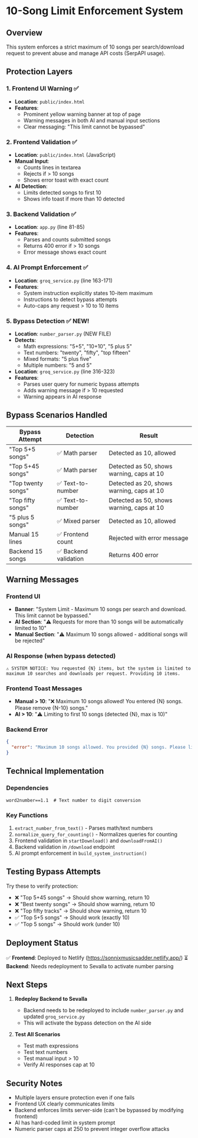 # 10-Song Limit Enforcement System

## Overview
This system enforces a strict maximum of 10 songs per search/download request to prevent abuse and manage API costs (SerpAPI usage).

## Protection Layers

### 1. **Frontend UI Warning** ✅
- **Location**: `public/index.html`
- **Features**:
  - Prominent yellow warning banner at top of page
  - Warning messages in both AI and manual input sections
  - Clear messaging: "This limit cannot be bypassed"

### 2. **Frontend Validation** ✅
- **Location**: `public/index.html` (JavaScript)
- **Manual Input**: 
  - Counts lines in textarea
  - Rejects if > 10 songs
  - Shows error toast with exact count
- **AI Detection**:
  - Limits detected songs to first 10
  - Shows info toast if more than 10 detected

### 3. **Backend Validation** ✅
- **Location**: `app.py` (line 81-85)
- **Features**:
  - Parses and counts submitted songs
  - Returns 400 error if > 10 songs
  - Error message shows exact count

### 4. **AI Prompt Enforcement** ✅
- **Location**: `groq_service.py` (line 163-171)
- **Features**:
  - System instruction explicitly states 10-item maximum
  - Instructions to detect bypass attempts
  - Auto-caps any request > 10 to 10 items

### 5. **Bypass Detection** ✅ NEW!
- **Location**: `number_parser.py` (NEW FILE)
- **Detects**:
  - Math expressions: "5+5", "10+10", "5 plus 5"
  - Text numbers: "twenty", "fifty", "top fifteen"
  - Mixed formats: "5 plus five"
  - Multiple numbers: "5 and 5"
- **Location**: `groq_service.py` (line 316-323)
- **Features**:
  - Parses user query for numeric bypass attempts
  - Adds warning message if > 10 requested
  - Warning appears in AI response

## Bypass Scenarios Handled

| Bypass Attempt | Detection | Result |
|----------------|-----------|--------|
| "Top 5+5 songs" | ✅ Math parser | Detected as 10, allowed |
| "Top 5+45 songs" | ✅ Math parser | Detected as 50, shows warning, caps at 10 |
| "Top twenty songs" | ✅ Text-to-number | Detected as 20, shows warning, caps at 10 |
| "Top fifty songs" | ✅ Text-to-number | Detected as 50, shows warning, caps at 10 |
| "5 plus 5 songs" | ✅ Mixed parser | Detected as 10, allowed |
| Manual 15 lines | ✅ Frontend count | Rejected with error message |
| Backend 15 songs | ✅ Backend validation | Returns 400 error |

## Warning Messages

### Frontend UI
- **Banner**: "System Limit - Maximum 10 songs per search and download. This limit cannot be bypassed."
- **AI Section**: "⚠️ Requests for more than 10 songs will be automatically limited to 10"
- **Manual Section**: "⚠️ Maximum 10 songs allowed - additional songs will be rejected"

### AI Response (when bypass detected)
```
⚠️ SYSTEM NOTICE: You requested {N} items, but the system is limited to 
maximum 10 searches and downloads per request. Providing 10 items.
```

### Frontend Toast Messages
- **Manual > 10**: "❌ Maximum 10 songs allowed! You entered {N} songs. Please remove {N-10} songs."
- **AI > 10**: "⚠️ Limiting to first 10 songs (detected {N}, max is 10)"

### Backend Error
```json
{
  "error": "Maximum 10 songs allowed. You provided {N} songs. Please limit to 10 songs or less."
}
```

## Technical Implementation

### Dependencies
```
word2number==1.1  # Text number to digit conversion
```

### Key Functions
1. `extract_number_from_text()` - Parses math/text numbers
2. `normalize_query_for_counting()` - Normalizes queries for counting
3. Frontend validation in `startDownload()` and `downloadFromAI()`
4. Backend validation in `/download` endpoint
5. AI prompt enforcement in `build_system_instruction()`

## Testing Bypass Attempts

Try these to verify protection:
- ❌ "Top 5+45 songs" → Should show warning, return 10
- ❌ "Best twenty songs" → Should show warning, return 10  
- ❌ "Top fifty tracks" → Should show warning, return 10
- ✅ "Top 5+5 songs" → Should work (exactly 10)
- ✅ "Top 5 songs" → Should work (under 10)

## Deployment Status

✅ **Frontend**: Deployed to Netlify (https://sonnixmusicsadder.netlify.app/)
⏳ **Backend**: Needs redeployment to Sevalla to activate number parsing

## Next Steps

1. **Redeploy Backend to Sevalla**
   - Backend needs to be redeployed to include `number_parser.py` and updated `groq_service.py`
   - This will activate the bypass detection on the AI side

2. **Test All Scenarios**
   - Test math expressions
   - Test text numbers
   - Test manual input > 10
   - Verify AI responses cap at 10

## Security Notes

- Multiple layers ensure protection even if one fails
- Frontend UX clearly communicates limits
- Backend enforces limits server-side (can't be bypassed by modifying frontend)
- AI has hard-coded limit in system prompt
- Numeric parser caps at 250 to prevent integer overflow attacks
